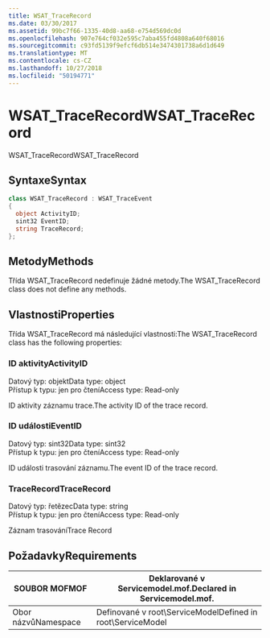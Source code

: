 ```yaml
---
title: WSAT_TraceRecord
ms.date: 03/30/2017
ms.assetid: 99bc7f66-1335-40d8-aa68-e754d569dc0d
ms.openlocfilehash: 907e764cf032e595c7aba455fd4808a640f68016
ms.sourcegitcommit: c93fd5139f9efcf6db514e3474301738a6d1d649
ms.translationtype: MT
ms.contentlocale: cs-CZ
ms.lasthandoff: 10/27/2018
ms.locfileid: "50194771"
---
```

# <a name="wsattracerecord"></a><span data-ttu-id="28b33-102">WSAT_TraceRecord</span><span class="sxs-lookup"><span data-stu-id="28b33-102">WSAT_TraceRecord</span></span>
<span data-ttu-id="28b33-103">WSAT_TraceRecord</span><span class="sxs-lookup"><span data-stu-id="28b33-103">WSAT_TraceRecord</span></span>  
  
## <a name="syntax"></a><span data-ttu-id="28b33-104">Syntaxe</span><span class="sxs-lookup"><span data-stu-id="28b33-104">Syntax</span></span>  
  
```csharp
class WSAT_TraceRecord : WSAT_TraceEvent  
{  
  object ActivityID;  
  sint32 EventID;  
  string TraceRecord;  
};  
```  
  
## <a name="methods"></a><span data-ttu-id="28b33-105">Metody</span><span class="sxs-lookup"><span data-stu-id="28b33-105">Methods</span></span>  
 <span data-ttu-id="28b33-106">Třída WSAT_TraceRecord nedefinuje žádné metody.</span><span class="sxs-lookup"><span data-stu-id="28b33-106">The WSAT_TraceRecord class does not define any methods.</span></span>  
  
## <a name="properties"></a><span data-ttu-id="28b33-107">Vlastnosti</span><span class="sxs-lookup"><span data-stu-id="28b33-107">Properties</span></span>  
 <span data-ttu-id="28b33-108">Třída WSAT_TraceRecord má následující vlastnosti:</span><span class="sxs-lookup"><span data-stu-id="28b33-108">The WSAT_TraceRecord class has the following properties:</span></span>  
  
### <a name="activityid"></a><span data-ttu-id="28b33-109">ID aktivity</span><span class="sxs-lookup"><span data-stu-id="28b33-109">ActivityID</span></span>  
 <span data-ttu-id="28b33-110">Datový typ: objekt</span><span class="sxs-lookup"><span data-stu-id="28b33-110">Data type: object</span></span>  
<span data-ttu-id="28b33-111">Přístup k typu: jen pro čtení</span><span class="sxs-lookup"><span data-stu-id="28b33-111">Access type: Read-only</span></span>  
  
 <span data-ttu-id="28b33-112">ID aktivity záznamu trace.</span><span class="sxs-lookup"><span data-stu-id="28b33-112">The activity ID of the trace record.</span></span>  
  
### <a name="eventid"></a><span data-ttu-id="28b33-113">ID události</span><span class="sxs-lookup"><span data-stu-id="28b33-113">EventID</span></span>  
 <span data-ttu-id="28b33-114">Datový typ: sint32</span><span class="sxs-lookup"><span data-stu-id="28b33-114">Data type: sint32</span></span>  
<span data-ttu-id="28b33-115">Přístup k typu: jen pro čtení</span><span class="sxs-lookup"><span data-stu-id="28b33-115">Access type: Read-only</span></span>  
  
 <span data-ttu-id="28b33-116">ID události trasování záznamu.</span><span class="sxs-lookup"><span data-stu-id="28b33-116">The event ID of the trace record.</span></span>  
  
### <a name="tracerecord"></a><span data-ttu-id="28b33-117">TraceRecord</span><span class="sxs-lookup"><span data-stu-id="28b33-117">TraceRecord</span></span>  
 <span data-ttu-id="28b33-118">Datový typ: řetězec</span><span class="sxs-lookup"><span data-stu-id="28b33-118">Data type: string</span></span>  
<span data-ttu-id="28b33-119">Přístup k typu: jen pro čtení</span><span class="sxs-lookup"><span data-stu-id="28b33-119">Access type: Read-only</span></span>  
  
 <span data-ttu-id="28b33-120">Záznam trasování</span><span class="sxs-lookup"><span data-stu-id="28b33-120">Trace Record</span></span>  
  
## <a name="requirements"></a><span data-ttu-id="28b33-121">Požadavky</span><span class="sxs-lookup"><span data-stu-id="28b33-121">Requirements</span></span>  
  
|<span data-ttu-id="28b33-122">SOUBOR MOF</span><span class="sxs-lookup"><span data-stu-id="28b33-122">MOF</span></span>|<span data-ttu-id="28b33-123">Deklarované v Servicemodel.mof.</span><span class="sxs-lookup"><span data-stu-id="28b33-123">Declared in Servicemodel.mof.</span></span>|  
|---------|-----------------------------------|  
|<span data-ttu-id="28b33-124">Obor názvů</span><span class="sxs-lookup"><span data-stu-id="28b33-124">Namespace</span></span>|<span data-ttu-id="28b33-125">Definované v root\ServiceModel</span><span class="sxs-lookup"><span data-stu-id="28b33-125">Defined in root\ServiceModel</span></span>|
